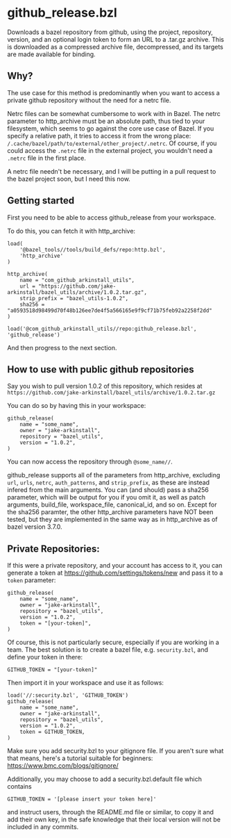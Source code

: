 # github_release.bzl

Downloads a bazel repository from github, using the project, repository, version,
and an optional login token to form an URL to a .tar.gz archive. This is downloaded
as a compressed archive file, decompressed, and its targets are made available for
binding.

## Why?

The use case for this method is predominantly when you want to access a
private github repository without the need for a netrc file.

Netrc files can be somewhat cumbersome to work with in Bazel. The netrc parameter
to http_archive must be an absolute path, thus tied to your filesystem, which seems
to go against the core use case of Bazel. If you specify a relative path, it tries
to access it from the wrong place: `/.cache/bazel/path/to/external/other_project/.netrc`.
Of course, if you could access the `.netrc` file in the external project, you wouldn't
need a `.netrc` file in the first place.

A netrc file needn't be necessary, and I will be putting in a pull request to the
bazel project soon, but I need this now.

## Getting started

First you need to be able to access github_release from your workspace.

To do this, you can fetch it with http_archive:

```
load(
    '@bazel_tools//tools/build_defs/repo:http.bzl',
    'http_archive'
)

http_archive(
    name = "com_github_arkinstall_utils",
    url = "https://github.com/jake-arkinstall/bazel_utils/archive/1.0.2.tar.gz",
    strip_prefix = "bazel_utils-1.0.2",
    sha256 = "a0593518d98499d70f48b126ee7de4f5a566165e9f9cf71b75feb92a2258f2dd"
)

load('@com_github_arkinstall_utils//repo:github_release.bzl', 'github_release')
```

And then progress to the next section.


## How to use with public github repositories

Say you wish to pull version 1.0.2 of this repository, which resides at
`https://github.com/jake-arkinstall/bazel_utils/archive/1.0.2.tar.gz`

You can do so by having this in your workspace:
```
github_release(
    name = "some_name",
    owner = "jake-arkinstall",
    repository = "bazel_utils",
    version = "1.0.2",
)
```

You can now access the repository through `@some_name//`.

github_release supports all of the parameters from http_archive, excluding
`url`, `urls`, `netrc`, `auth_patterns`, and `strip_prefix`, as these are
instead infered from the main arguments. You can (and should) pass a sha256
parameter, which will be output for you if you omit it, as well as patch arguments,
build_file, workspace_file, canonical_id, and so on. Except for the sha256
paramter, the other http_archive parameters have NOT been tested, but they
are implemented in the same way as in http_archive as of bazel version 3.7.0.

## Private Repositories:

If this were a private repository, and your account has access to it, you can
generate a token at https://github.com/settings/tokens/new and pass it to a 
`token` parameter:

```
github_release(
    name = "some_name",
    owner = "jake-arkinstall",
    repository = "bazel_utils",
    version = "1.0.2",
    token = "[your-token]",
)
```

Of course, this is not particularly secure, especially if you are working
in a team. The best solution is to create a bazel file, e.g. `security.bzl`,
and define your token in there:

```
GITHUB_TOKEN = "[your-token]"
```

Then import it in your workspace and use it as follows:

```
load('//:security.bzl', 'GITHUB_TOKEN')
github_release(
    name = "some_name",
    owner = "jake-arkinstall",
    repository = "bazel_utils",
    version = "1.0.2",
    token = GITHUB_TOKEN,
)
```

Make sure you add security.bzl to your gitignore file. If you aren't sure
what that means, here's a tutorial suitable for beginners:
https://www.bmc.com/blogs/gitignore/

Additionally, you may choose to add a security.bzl.default file which contains

```
GITHUB_TOKEN = '[please insert your token here]'
```

and instruct users, through the README.md file or similar, to copy it and
add their own key, in the safe knowledge that their local version will not
be included in any commits.
